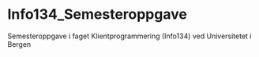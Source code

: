 # Info134_Semesteroppgave
Semesteroppgave i faget Klientprogrammering (Info134) ved Universitetet i Bergen
